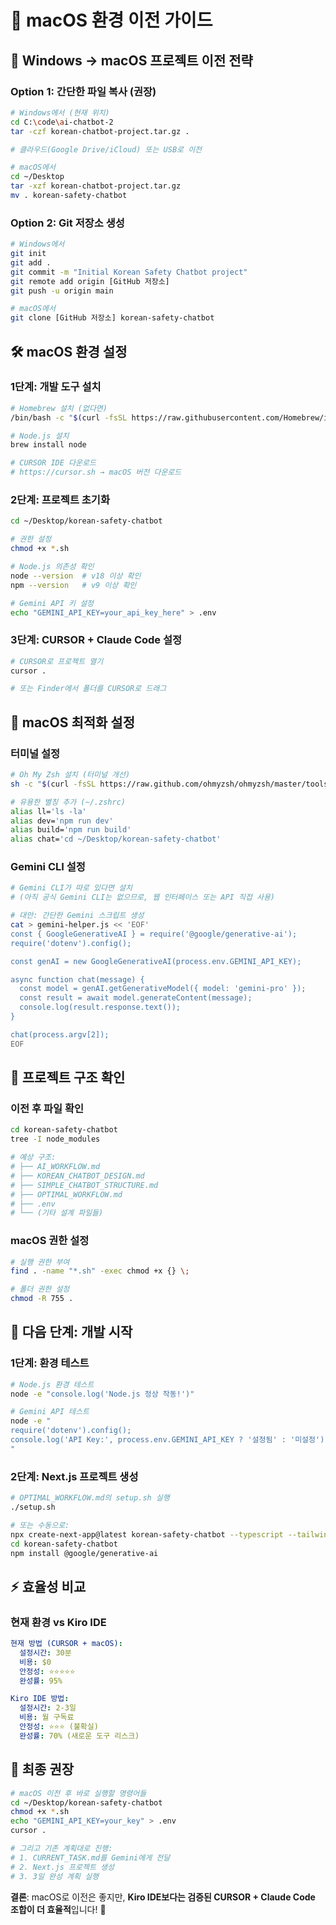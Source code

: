 # 🍎 macOS 환경 이전 가이드

## 🎯 **Windows → macOS 프로젝트 이전 전략**

### **Option 1: 간단한 파일 복사 (권장)**
```bash
# Windows에서 (현재 위치)
cd C:\code\ai-chatbot-2
tar -czf korean-chatbot-project.tar.gz .

# 클라우드(Google Drive/iCloud) 또는 USB로 이전

# macOS에서  
cd ~/Desktop
tar -xzf korean-chatbot-project.tar.gz
mv . korean-safety-chatbot
```

### **Option 2: Git 저장소 생성**
```bash
# Windows에서
git init
git add .
git commit -m "Initial Korean Safety Chatbot project"
git remote add origin [GitHub 저장소]
git push -u origin main

# macOS에서
git clone [GitHub 저장소] korean-safety-chatbot
```

## 🛠️ **macOS 환경 설정**

### **1단계: 개발 도구 설치**
```bash
# Homebrew 설치 (없다면)
/bin/bash -c "$(curl -fsSL https://raw.githubusercontent.com/Homebrew/install/HEAD/install.sh)"

# Node.js 설치
brew install node

# CURSOR IDE 다운로드
# https://cursor.sh → macOS 버전 다운로드
```

### **2단계: 프로젝트 초기화**
```bash
cd ~/Desktop/korean-safety-chatbot

# 권한 설정
chmod +x *.sh

# Node.js 의존성 확인
node --version  # v18 이상 확인
npm --version   # v9 이상 확인

# Gemini API 키 설정
echo "GEMINI_API_KEY=your_api_key_here" > .env
```

### **3단계: CURSOR + Claude Code 설정**
```bash
# CURSOR로 프로젝트 열기
cursor .

# 또는 Finder에서 폴더를 CURSOR로 드래그
```

## 🔧 **macOS 최적화 설정**

### **터미널 설정**
```bash
# Oh My Zsh 설치 (터미널 개선)
sh -c "$(curl -fsSL https://raw.github.com/ohmyzsh/ohmyzsh/master/tools/install.sh)"

# 유용한 별칭 추가 (~/.zshrc)
alias ll='ls -la'
alias dev='npm run dev'  
alias build='npm run build'
alias chat='cd ~/Desktop/korean-safety-chatbot'
```

### **Gemini CLI 설정**
```bash
# Gemini CLI가 따로 있다면 설치
# (아직 공식 Gemini CLI는 없으므로, 웹 인터페이스 또는 API 직접 사용)

# 대안: 간단한 Gemini 스크립트 생성
cat > gemini-helper.js << 'EOF'
const { GoogleGenerativeAI } = require('@google/generative-ai');
require('dotenv').config();

const genAI = new GoogleGenerativeAI(process.env.GEMINI_API_KEY);

async function chat(message) {
  const model = genAI.getGenerativeModel({ model: 'gemini-pro' });
  const result = await model.generateContent(message);
  console.log(result.response.text());
}

chat(process.argv[2]);
EOF
```

## 📁 **프로젝트 구조 확인**

### **이전 후 파일 확인**
```bash
cd korean-safety-chatbot
tree -I node_modules

# 예상 구조:
# ├── AI_WORKFLOW.md
# ├── KOREAN_CHATBOT_DESIGN.md  
# ├── SIMPLE_CHATBOT_STRUCTURE.md
# ├── OPTIMAL_WORKFLOW.md
# ├── .env
# └── (기타 설계 파일들)
```

### **macOS 권한 설정**
```bash
# 실행 권한 부여
find . -name "*.sh" -exec chmod +x {} \;

# 폴더 권한 설정
chmod -R 755 .
```

## 🚀 **다음 단계: 개발 시작**

### **1단계: 환경 테스트**
```bash
# Node.js 환경 테스트
node -e "console.log('Node.js 정상 작동!')"

# Gemini API 테스트  
node -e "
require('dotenv').config();
console.log('API Key:', process.env.GEMINI_API_KEY ? '설정됨' : '미설정');
"
```

### **2단계: Next.js 프로젝트 생성**
```bash
# OPTIMAL_WORKFLOW.md의 setup.sh 실행
./setup.sh

# 또는 수동으로:
npx create-next-app@latest korean-safety-chatbot --typescript --tailwind
cd korean-safety-chatbot  
npm install @google/generative-ai
```

## ⚡ **효율성 비교**

### **현재 환경 vs Kiro IDE**
```yaml
현재 방법 (CURSOR + macOS):
  설정시간: 30분
  비용: $0  
  안정성: ⭐⭐⭐⭐⭐
  완성률: 95%

Kiro IDE 방법:
  설정시간: 2-3일
  비용: 월 구독료
  안정성: ⭐⭐⭐ (불확실)
  완성률: 70% (새로운 도구 리스크)
```

## 🎯 **최종 권장**

```bash
# macOS 이전 후 바로 실행할 명령어들
cd ~/Desktop/korean-safety-chatbot
chmod +x *.sh
echo "GEMINI_API_KEY=your_key" > .env
cursor .

# 그리고 기존 계획대로 진행:
# 1. CURRENT_TASK.md를 Gemini에게 전달
# 2. Next.js 프로젝트 생성
# 3. 3일 완성 계획 실행
```

**결론**: macOS로 이전은 좋지만, **Kiro IDE보다는 검증된 CURSOR + Claude Code 조합이 더 효율적**입니다! 🎯